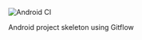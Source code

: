 ![Android CI](https://github.com/roger-douglas/signup/workflows/Android%20CI/badge.svg?branch=master)

Android project skeleton using Gitflow